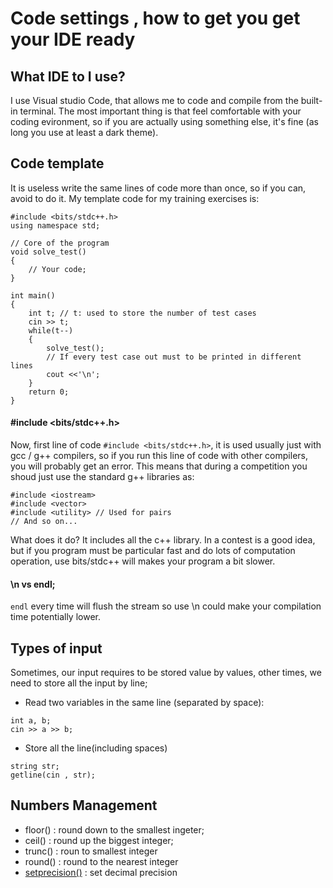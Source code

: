 #  Code settings , how to get you get your IDE ready 

## What IDE to I use?

I use Visual studio Code, that allows me to code and compile from the built-in terminal. 
The most important thing is that feel comfortable with your coding evironment, so if you are actually using something else, it's fine (as long you use at least a dark theme). 

## Code template

It is useless write the same lines of code more than once, so if you can, avoid to do it. 
My template code for my training exercises is:
```
#include <bits/stdc++.h>
using namespace std; 

// Core of the program 
void solve_test()
{
    // Your code; 
} 

int main()
{
    int t; // t: used to store the number of test cases  
    cin >> t; 
    while(t--)
    {
        solve_test();
        // If every test case out must to be printed in different lines
        cout <<'\n';
    }   
	return 0;
}
```

#### #include <bits/stdc++.h>

Now, first line of code ```#include <bits/stdc++.h>```, it is used usually just with gcc / g++ compilers, so if you run this line of code with other compilers, you will probably get an error. This means that during a competition you shoud just use the standard g++ libraries as:
 ```
 #include <iostream>
 #include <vector>
 #include <utility> // Used for pairs
 // And so on... 
 ``` 

What does it do? It includes all the c++ library. In a contest is a good idea, but if you program must be particular fast and do lots of computation operation, use bits/stdc++ will makes your program a bit slower. 

#### \n vs endl; 

```endl``` every time will flush the stream so use \n could make your compilation time potentially lower. 

## Types of input

Sometimes, our input requires to be stored value by values, other times, we need to store all the input by line;

* Read two variables in the same line (separated by space):
```
int a, b;
cin >> a >> b; 
```
* Store all the line(including spaces)
```
string str; 
getline(cin , str);
```

## Numbers Management

* floor() : round down to the smallest ingeter; 
* ceil() : round up the biggest integer; 
* trunc() : roun to smallest integer
* round() : round to the nearest integer
* [setprecision()](http://www.cplusplus.com/reference/iomanip/setprecision/) : set decimal precision



